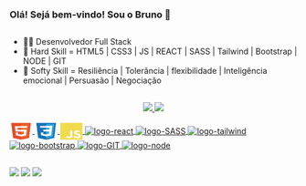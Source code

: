 ### Olá! Sejá bem-vindo! Sou o Bruno 👋
##
- 👨‍🎓 Desenvolvedor Full Stack
- 💪 Hard Skill = HTML5 | CSS3 | JS | REACT | SASS | Tailwind | Bootstrap | NODE | GIT 
- 🧠 Softy Skill = Resiliência | Tolerância | flexibilidade | Inteligência emocional | Persuasão | Negociação   
##
<div align="center">
  <a href="https://github.com/Brunodsoares">
  <img height="160em" src="https://github-readme-stats.vercel.app/api?username=Brunodsoares&show_icons=true&theme=jolly&include_all_commits=true&count_private=true"/>
  <img height="160em" src="https://github-readme-stats.vercel.app/api/top-langs/?username=Brunodsoares&amp;layout=compact&amp;langs_count=7&amp;theme=jolly"/>
</div>

  <div style="display: inline_block"><br>
  
  <img align="center" alt="logo-HTML" height="30" width="40" src="https://raw.githubusercontent.com/devicons/devicon/master/icons/html5/html5-original.svg">
  <img align="center" alt="logo-CSS" height="30" width="40" src="https://raw.githubusercontent.com/devicons/devicon/master/icons/css3/css3-original.svg">
  <img align="center" alt="logo-Js" height="30" width="40" src="https://raw.githubusercontent.com/devicons/devicon/master/icons/javascript/javascript-plain.svg">
  <img align="center" alt="logo-react" height="30" width="40"  src="https://cdn.jsdelivr.net/gh/devicons/devicon/icons/react/react-original-wordmark.svg">
  <img align="center" alt="logo-SASS" height="30" width="40" src="https://cdn.jsdelivr.net/gh/devicons/devicon/icons/sass/sass-original.svg">
  <img align="center" alt="logo-tailwind" height="30" width="40" src="https://cdn.jsdelivr.net/gh/devicons/devicon/icons/tailwindcss/tailwindcss-plain.svg" />
  <img align="center" alt="logo-bootstrap" height="30" width="40" src="https://cdn.jsdelivr.net/gh/devicons/devicon/icons/bootstrap/bootstrap-plain-wordmark.svg" /> 
  <img align="center" alt="logo-GIT" height="30" width="40" src="https://cdn.jsdelivr.net/gh/devicons/devicon/icons/git/git-plain.svg" />     
  <img align="center" alt="logo-node" height="80" width="90" src="https://cdn.jsdelivr.net/gh/devicons/devicon/icons/nodejs/nodejs-original-wordmark.svg" />
    
  </div>
  
  ##

  <div>
  <a href="https://www.instagram.com/brukva86/" target="_blank"><img src="https://img.shields.io/badge/-Instagram-%23E4405F?style=for-the-badge&logo=instagram&logoColor=white" target="_blank"></a>
  <a href="https://www.linkedin.com/in/brunodsoares/" target="_blank"><img src="https://img.shields.io/badge/-LinkedIn-%230077B5?style=for-the-badge&logo=linkedin&logoColor=white" target="_blank"></a> 
    <a href = "mailto:bruno.sdsoares@gmail.com"><img src="https://img.shields.io/badge/-Gmail-%23333?style=for-the-badge&logo=gmail&logoColor=white" target="_blank"></a>
  
</div>
